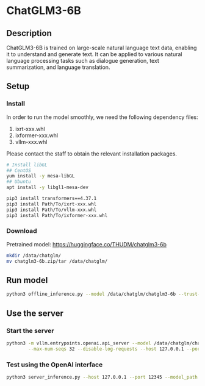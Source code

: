 # ChatGLM3-6B

## Description

ChatGLM3-6B is trained on large-scale natural language text data, enabling it to understand and generate text. It can be applied to various natural language processing tasks such as dialogue generation, text summarization, and language translation.

## Setup

### Install

In order to run the model smoothly, we need the following dependency files:

1. ixrt-xxx.whl
2. ixformer-xxx.whl
3. vllm-xxx.whl

Please contact the staff to obtain the relevant installation packages.

```bash
# Install libGL
## CentOS
yum install -y mesa-libGL
## Ubuntu
apt install -y libgl1-mesa-dev

pip3 install transformers==4.37.1
pip3 install Path/To/ixrt-xxx.whl
pip3 install Path/To/vllm-xxx.whl
pip3 install Path/To/ixformer-xxx.whl
```

### Download

Pretrained model: <https://huggingface.co/THUDM/chatglm3-6b>

```bash
mkdir /data/chatglm/
mv chatglm3-6b.zip/tar /data/chatglm/
```

## Run model

```bash
python3 offline_inference.py --model /data/chatglm/chatglm3-6b --trust-remote-code --temperature 0.0 --max-tokens 256
```

## Use the server

### Start the server

```bash
python3 -m vllm.entrypoints.openai.api_server --model /data/chatglm/chatglm3-6b --gpu-memory-utilization 0.9 --max-num-batched-tokens 8193 \
        --max-num-seqs 32 --disable-log-requests --host 127.0.0.1 --port 12345 --trust-remote-code
```

### Test using the OpenAI interface

```bash
python3 server_inference.py --host 127.0.0.1 --port 12345 --model_path /data/chatglm/chatglm3-6b
```
